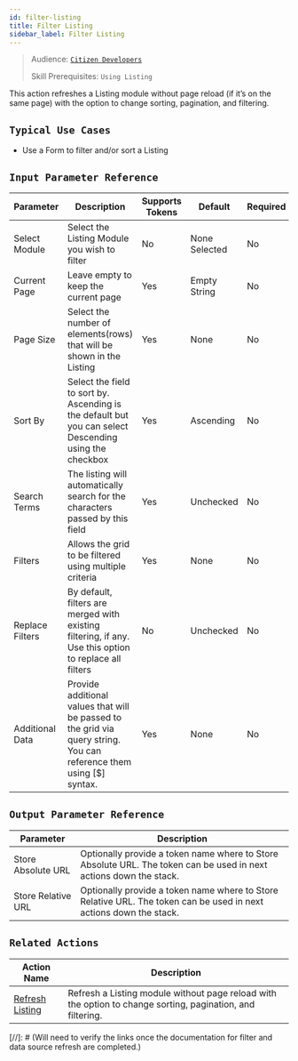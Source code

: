 ```yaml
---
id: filter-listing
title: Filter Listing
sidebar_label: Filter Listing
---
```


> Audience: [`Citizen Developers`](/audience.md#citizen-developers)
> 
> Skill Prerequisites: `Using Listing`

This action refreshes a Listing module without page reload (if it’s on the same page) with the option to change sorting, pagination, and filtering.

## `Typical Use Cases`

* Use a Form to filter and/or sort a Listing

## `Input Parameter Reference`

| Parameter | Description | Supports Tokens | Default | Required |
| --------- | ----------- | --------------- | ------- | -------- |
| Select Module | Select the Listing Module you wish to filter | No | None Selected | No |
| Current Page | Leave empty to keep the current page | Yes | Empty String | No |
| Page Size | Select the number of elements(rows) that will be shown in the Listing | Yes | None | No |
| Sort By | Select the field to sort by. Ascending is the default but you can select Descending using the checkbox | Yes | Ascending | No |
| Search Terms | The listing will automatically search for the characters passed by this field | Yes | Unchecked | No |
| Filters | Allows the grid to be filtered using multiple criteria | Yes | None | No |
| Replace Filters | By default, filters are merged with existing filtering, if any. Use this option to replace all filters | No | Unchecked | No |
| Additional Data | Provide additional values that will be passed to the grid via query string. You can reference them using [$] syntax. | Yes | None | No |

## `Output Parameter Reference`

| Parameter | Description |
| --------- | ----------- |
| Store Absolute URL | Optionally provide a token name where to Store Absolute URL. The token can be used in next actions down the stack. |
|Store Relative URL| Optionally provide a token name where to Store Relative URL. The token can be used in next actions down the stack. |

## `Related Actions`

| Action Name | Description |
| ----------- | ----------- |
| [Refresh Listing ](/actions/refresh-listing.md) | Refresh a Listing module without page reload with the option to change sorting, pagination, and filtering. |

\[//\]: \# \(Will need to verify the links once the documentation for filter and data source refresh are completed\.\)